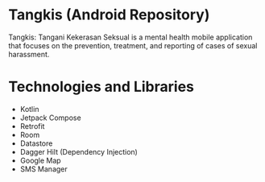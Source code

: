 # Tangkis (Android Repository)

Tangkis: Tangani Kekerasan Seksual is a mental health mobile application that focuses on the prevention, treatment, and reporting of cases of sexual harassment.

# Technologies and Libraries

 -  Kotlin
-   Jetpack Compose
-   Retrofit
-   Room
-   Datastore
-   Dagger Hilt (Dependency Injection)
-   Google Map
-   SMS Manager
